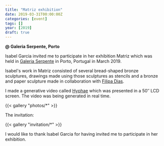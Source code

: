 ```yaml
---
title: "Matriz exhibition"
date: 2019-03-31T00:00:00Z
categories: [event]
tags: []
year: [2019]
draft: true
---
```


**@ Galeria Serpente, Porto**

Isabel Garcia invited me to participate in her exhibition Matriz which was held in [Galeria Serpente][1] in Porto, Portugal in March 2019.
<!--more-->

Isabel's work in Matriz consisted of several bread-shaped bronze sculptures, drawings made using those sculptures as stencils and a bronze and paper sculpture made in collaboration with [Filipa Dias][2].

I made a generative video called [Hyphae][3] which was presented in a 50″ LCD screen. The video was being generated in real time.

{{< gallery "photos/*" >}}

The invitation:

{{< gallery "invitation/*" >}}

I would like to thank Isabel Garcia for having invited me to participate in her exhibition.

[1]: http://galeriaserpente.com
[2]: https://www.tsuri.studio
[3]: /works/hyphae
